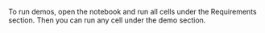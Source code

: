 To run demos, open the notebook and run all cells under the Requirements section.
Then you can run any cell under the demo section.
